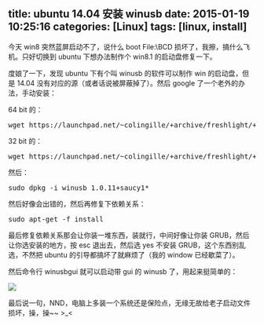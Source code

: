 title: ubuntu 14.04 安装 winusb
date: 2015-01-19 10:25:16
categories: [Linux]
tags: [linux, install]
---

今天 win8 突然蓝屏启动不了，说什么 boot File:\BCD 损坏了，我擦，搞什么飞机。只好切换到 ubuntu 下想办法制作个 win8.1 的启动盘修复一下。

度娘了一下，发现 ubuntu 下有个叫 winusb 的软件可以制作 win 的启动盘，但是 14.04 没有对应的源（或者话说被屏蔽掉了）。然后 google 了一个老外的办法，手动安装：

64 bit 的：
<pre config="brush:bash;toolbar:false;">
wget https://launchpad.net/~colingille/+archive/freshlight/+files/winusb_1.0.11+saucy1_amd64.deb
</pre>

32 bit 的：
<pre config="brush:bash;toolbar:false;">
wget https://launchpad.net/~colingille/+archive/freshlight/+files/winusb_1.0.11+saucy1_i386.deb
</pre>

然后：
<pre config="brush:bash;toolbar:false;">
sudo dpkg -i winusb_1.0.11+saucy1*
</pre>

然后好像会出错的，然后再修复下依赖关系：
<pre config="brush:bash;toolbar:false;">
sudo apt-get -f install
</pre>

最后修复依赖关系那会让你装一堆东西，装就行，中间好像让你装 GRUB，然后让你选安装的地方，按 esc 退出去，然后选 yes 不安装 GRUB，这个东西别乱选，不然把 ubuntu 的引导都搞坏了就麻烦了（我的 window 已经歇菜了）。

然后命令行 winusbgui 就可以启动带 gui 的 winusb 了，用起来挺简单的：

![](http://7u2hy4.com1.z0.glb.clouddn.com/linux/winusb/1.png)


最后说一句，NND，电脑上多装一个系统还是保险点，无缘无故给老子启动文件损坏，操，操~~ >_<

